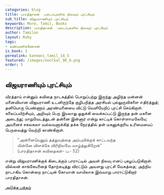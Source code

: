 ```yaml
---
categories: blog
title: பாரதிதாசன்  படைப்புகளில் நிலவும் புரட்சியும்  
sub_title: விஜயராணியும் புரட்சியும்
keywords: More, Tamil, Books
description: பாரதிதாசன்  படைப்புகளில் நிலவும் புரட்சியும்  
author: Tamilan
layout: Ruby
tags:
- கண்மணிகணேசன்
is_book: 1
permalink: kanmani_tamil_14_5
featured: /images/noolkal_96_6.png
order: 5
---
```



## விஜயராணியும் புரட்சியும்

வீரத்தாய் என்னும் கவிதை நாடகத்தில் பொறுப்பற்று இருந்து அழிந்த மன்னன் மனைவியான விஜயராணி உடனிருந்தே குழிபறித்த அரசியல் புல்லுருவிகளை எதிர்த்துத்; தனியொரு பெண்ணாய் அரண்மனையை விட்டு வெளியேறிப் புரட்சி செய்கிறாள். கலைப்பயிற்சியும், அறிவும் பெற இயலாது ஒதுக்கி வைக்கப்பட்டு இருந்த தன் மகனை அடைந்து; மாறுவேடத்துடன் தன்னை இன்னார் என்று காட்டிக் கொள்ளாமலேயே; அவனைச் சகலகலா வல்லவனாக்கித் தக்க நேரத்தில் தன் மகனுக்குரிய உரிமையைப் பெறவைத்து வெற்றி காண்கிறாள்.

> "அன்னையெனும் தத்துவத்தை அம்புவிக்குக் காட்டவந்த  
>  மின்னே விளக்கே விரிநிலவே வாழ்த்துகிறேன்"  
>  (பாரதிதாசன் கவிதைகள்- ப.- 52)

என்று விஜயராணிக்குக் கிடைக்கும் பாராட்டில் அவள் நிலவு எனப் புகழப்படுகிறாள். வில்லன் காங்கேயனைத் தோற்கடித்து விரட்டும் அவளது புரட்சி வேகத்தை; அந்நிய நாடாகிய கொன்றை நாட்டின் கோமான் வாயிலாக இவ்வாறு பாராட்டுகிறார் பாரதிதாசன்.

[அடுத்த பக்கம்](kanmani_tamil_14_6)